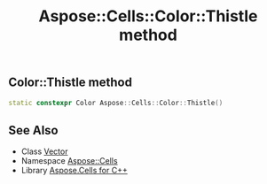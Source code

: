 ﻿---
title: Aspose::Cells::Color::Thistle method
linktitle: Thistle
second_title: Aspose.Cells for C++ API Reference
description: 'How to use Thistle method of Aspose::Cells::Color class in C++.'
type: docs
weight: 8100
url: /cpp/aspose.cells/color/thistle/
---
## Color::Thistle method




```cpp
static constexpr Color Aspose::Cells::Color::Thistle()
```

## See Also

* Class [Vector](../../vector/)
* Namespace [Aspose::Cells](../../)
* Library [Aspose.Cells for C++](../../../)
